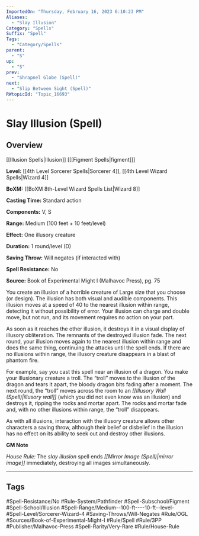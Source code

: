 ```yaml
---
ImportedOn: "Thursday, February 16, 2023 6:10:23 PM"
Aliases:
  - "Slay Illusion"
Category: "Spells"
Suffix: "Spell"
Tags:
  - "Category/Spells"
parent:
  - "S"
up:
  - "S"
prev:
  - "Shrapnel Globe (Spell)"
next:
  - "Slip Between Sight (Spell)"
RWtopicId: "Topic_16693"
---
```

# Slay Illusion (Spell)
## Overview
[[Illusion Spells|Illusion]] \[[[Figment Spells|figment]]]

**Level:** [[4th Level Sorcerer Spells|Sorcerer 4]], [[4th Level Wizard Spells|Wizard 4]]

**BoXM:** [[BoXM 8th-Level Wizard Spells List|Wizard 8]]

**Casting Time:** Standard action

**Components:** V, S

**Range:** Medium (100 feet + 10 feet/level)

**Effect:** One illusory creature

**Duration:** 1 round/level (D)

**Saving Throw:** Will negates (if interacted with)

**Spell Resistance:** No

**Source:** Book of Experimental Might I (Malhavoc Press), pg. 75

You create an illusion of a horrible creature of Large size that you choose (or design). The illusion has both visual and audible components. This illusion moves at a speed of 40 to the nearest illusion within range, detecting it without possibility of error. Your illusion can charge and double move, but not run, and its movement requires no action on your part.

As soon as it reaches the other illusion, it destroys it in a visual display of illusory obliteration. The remnants of the destroyed illusion fade. The next round, your illusion moves again to the nearest illusion within range and does the same thing, continuing the attacks until the spell ends. If there are no illusions within range, the illusory creature disappears in a blast of phantom fire.

For example, say you cast this spell near an illusion of a dragon. You make your illusionary creature a troll. The “troll” moves to the illusion of the dragon and tears it apart, the bloody dragon bits fading after a moment. The next round, the “troll” moves across the room to an *[[Illusory Wall (Spell)|illusory wall]]* (which you did not even know was an illusion) and destroys it, ripping the rocks and mortar apart. The rocks and mortar fade and, with no other illusions within range, the “troll” disappears.

As with all illusions, interaction with the illusory creature allows other characters a saving throw, although their belief or disbelief in the illusion has no effect on its ability to seek out and destroy other illusions.

**GM Note**

*House Rule:* The *slay illusion* spell ends *[[Mirror Image (Spell)|mirror image]]* immediately, destroying all images simultaneously.


---
## Tags
#Spell-Resistance/No #Rule-System/Pathfinder #Spell-Subschool/Figment #Spell-School/Illusion #Spell-Range/Medium--100-ft----10-ft--level- #Spell-Level/Sorcerer-Wizard-4 #Saving-Throws/Will-Negates #Rule/OGL #Sources/Book-of-Experimental-Might-I #Rule/Spell #Rule/3PP #Publisher/Malhavoc-Press #Spell-Rarity/Very-Rare #Rule/House-Rule

